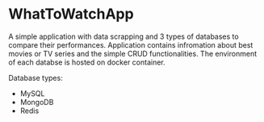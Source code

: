 # WhatToWatchApp
A simple application with data scrapping and 3 types of databases to compare their performances. 
Application contains infromation about best movies or TV series and the simple CRUD functionalities.
The environment of each databse is hosted on docker container.

Database types:
- MySQL
- MongoDB
- Redis
